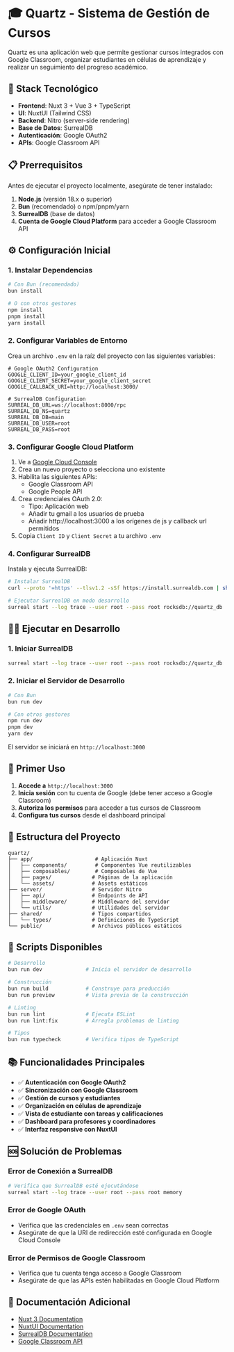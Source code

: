 # 🎓 Quartz - Sistema de Gestión de Cursos

Quartz es una aplicación web que permite gestionar cursos integrados con Google Classroom, organizar estudiantes en células de aprendizaje y realizar un seguimiento del progreso académico.

## 🚀 Stack Tecnológico

- **Frontend**: Nuxt 3 + Vue 3 + TypeScript
- **UI**: NuxtUI (Tailwind CSS)
- **Backend**: Nitro (server-side rendering)
- **Base de Datos**: SurrealDB
- **Autenticación**: Google OAuth2
- **APIs**: Google Classroom API

## 📋 Prerrequisitos

Antes de ejecutar el proyecto localmente, asegúrate de tener instalado:

1. **Node.js** (versión 18.x o superior)
2. **Bun** (recomendado) o npm/pnpm/yarn
3. **SurrealDB** (base de datos)
4. **Cuenta de Google Cloud Platform** para acceder a Google Classroom API

## ⚙️ Configuración Inicial

### 1. Instalar Dependencias

```bash
# Con Bun (recomendado)
bun install

# O con otros gestores
npm install
pnpm install
yarn install
```

### 2. Configurar Variables de Entorno

Crea un archivo `.env` en la raíz del proyecto con las siguientes variables:

```env
# Google OAuth2 Configuration
GOOGLE_CLIENT_ID=your_google_client_id
GOOGLE_CLIENT_SECRET=your_google_client_secret
GOOGLE_CALLBACK_URI=http://localhost:3000/

# SurrealDB Configuration
SURREAL_DB_URL=ws://localhost:8000/rpc
SURREAL_DB_NS=quartz
SURREAL_DB_DB=main
SURREAL_DB_USER=root
SURREAL_DB_PASS=root
```

### 3. Configurar Google Cloud Platform

1. Ve a [Google Cloud Console](https://console.cloud.google.com/)
2. Crea un nuevo proyecto o selecciona uno existente
3. Habilita las siguientes APIs:
   - Google Classroom API
   - Google People API
4. Crea credenciales OAuth 2.0:
   - Tipo: Aplicación web
   - Añadir tu gmail a los usuarios de prueba
   - Añadir http://localhost:3000 a los orígenes de js y callback url permitidos
5. Copia `Client ID` y `Client Secret` a tu archivo `.env`

### 4. Configurar SurrealDB

Instala y ejecuta SurrealDB:

```bash
# Instalar SurrealDB
curl --proto '=https' --tlsv1.2 -sSf https://install.surrealdb.com | sh

# Ejecutar SurrealDB en modo desarrollo
surreal start --log trace --user root --pass root rocksdb://quartz_db
```

## 🏃‍♂️ Ejecutar en Desarrollo

### 1. Iniciar SurrealDB

```bash
surreal start --log trace --user root --pass root rocksdb://quartz_db
```

### 2. Iniciar el Servidor de Desarrollo

```bash
# Con Bun
bun run dev

# Con otros gestores
npm run dev
pnpm dev
yarn dev
```

El servidor se iniciará en `http://localhost:3000`

## 🔐 Primer Uso

1. **Accede a** `http://localhost:3000`
2. **Inicia sesión** con tu cuenta de Google (debe tener acceso a Google Classroom)
3. **Autoriza los permisos** para acceder a tus cursos de Classroom
4. **Configura tus cursos** desde el dashboard principal

## 📁 Estructura del Proyecto

```text
quartz/
├── app/                    # Aplicación Nuxt
│   ├── components/         # Componentes Vue reutilizables
│   ├── composables/        # Composables de Vue
│   ├── pages/             # Páginas de la aplicación
│   └── assets/            # Assets estáticos
├── server/                # Servidor Nitro
│   ├── api/               # Endpoints de API
│   ├── middleware/        # Middleware del servidor
│   └── utils/             # Utilidades del servidor
├── shared/                # Tipos compartidos
│   └── types/             # Definiciones de TypeScript
└── public/                # Archivos públicos estáticos
```

## 🔧 Scripts Disponibles

```bash
# Desarrollo
bun run dev              # Inicia el servidor de desarrollo

# Construcción
bun run build            # Construye para producción
bun run preview          # Vista previa de la construcción

# Linting
bun run lint             # Ejecuta ESLint
bun run lint:fix         # Arregla problemas de linting

# Tipos
bun run typecheck        # Verifica tipos de TypeScript
```

## 📚 Funcionalidades Principales

- ✅ **Autenticación con Google OAuth2**
- ✅ **Sincronización con Google Classroom**
- ✅ **Gestión de cursos y estudiantes**
- ✅ **Organización en células de aprendizaje**
- ✅ **Vista de estudiante con tareas y calificaciones**
- ✅ **Dashboard para profesores y coordinadores**
- ✅ **Interfaz responsive con NuxtUI**

## 🆘 Solución de Problemas

### Error de Conexión a SurrealDB

```bash
# Verifica que SurrealDB esté ejecutándose
surreal start --log trace --user root --pass root memory
```

### Error de Google OAuth

- Verifica que las credenciales en `.env` sean correctas
- Asegúrate de que la URI de redirección esté configurada en Google Cloud Console

### Error de Permisos de Google Classroom

- Verifica que tu cuenta tenga acceso a Google Classroom
- Asegúrate de que las APIs estén habilitadas en Google Cloud Platform

## 📖 Documentación Adicional

- [Nuxt 3 Documentation](https://nuxt.com/docs)
- [NuxtUI Documentation](https://ui.nuxt.com/)
- [SurrealDB Documentation](https://surrealdb.com/docs)
- [Google Classroom API](https://developers.google.com/classroom)
